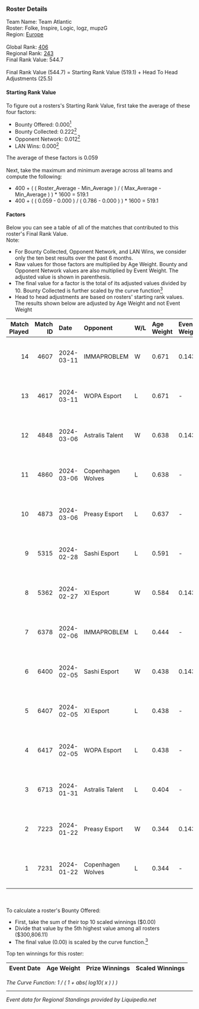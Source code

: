 ### Roster Details<br />
Team Name: Team Atlantic<br />
Roster: Folke, Inspire, Logic, logz, mupzG<br />
Region: [Europe]( ../standings_europe.md)<br />
<br />
Global Rank: [406](../standings_global.md)<br />
Regional Rank: [243]( ../standings_europe.md)<br />
Final Rank Value:  544.7<br />
<br />
Final Rank Value (544.7) = Starting Rank Value (519.1) + Head To Head Adjustments (25.5)<br />

#### Starting Rank Value<br />
To figure out a rosters's Starting Rank Value, first take the average of these four factors:<br />
- Bounty Offered: 0.000[<sup>1</sup>](#table2)
- Bounty Collected: 0.222[<sup>2</sup>](#table1)
- Opponent Network: 0.012[<sup>2</sup>](#table1)
- LAN Wins: 0.000[<sup>2</sup>](#table1)

The average of these factors is 0.059<br />
<br />
Next, take the maximum and minimum average across all teams and compute the following:<br />
- 400 + ( ( Roster_Average - Min_Average ) / ( Max_Average - Min_Average ) ) * 1600 = 519.1
- 400 + ( ( 0.059 - 0.000 ) / ( 0.786 - 0.000 ) ) * 1600 = 519.1


#### Factors<br />
Below you can see a table of all of the matches that contributed to this roster's Final Rank Value.<br />
Note:<br />

- For Bounty Collected, Opponent Network, and LAN Wins, we consider only the ten best results over the past 6 months.
- Raw values for those factors are multiplied by Age Weight. Bounty and Opponent Network values are also multiplied by Event Weight. The adjusted value is shown in parenthesis.
- The final value for a factor is the total of its adjusted values divided by 10. Bounty Collected is further scaled by the curve function[<sup>3</sup>](#curveFunction)
- Head to head adjustments are based on rosters' starting rank values. The results shown below are adjusted by Age Weight and not Event Weight
<span id="table1"></span><br />


| Match Played | Match ID | Date       | Opponent          | W/L | Age Weight | Event Weight | Bounty Collected | Opponent Network | LAN Wins  | H2H Adj. | Roster                              |
| -: | -: | :- | :- | :- | :- | :- | :- | :- | :- | -: | :- |
|           14 |     4607 | 2024-03-11 | IMMAPROBLEM       | W   | 0.671      | 0.143        | 0.000 (0.000)    | 0.160 (0.015)    | 0 (0.000) |    10.70 | Folke, Inspire, Logic, logz, mupzG  |
|           13 |     4617 | 2024-03-11 | WOPA Esport       | L   | 0.671      | -            | -                | -                | -         |    -4.04 | Folke, Inspire, Logic, logz, mupzG  |
|           12 |     4848 | 2024-03-06 | Astralis Talent   | W   | 0.638      | 0.143        | 0.012 (0.001)    | 0.452 (0.041)    | 0 (0.000) |    18.11 | Folke, Inspire, Logic, logz, mupzG  |
|           11 |     4860 | 2024-03-06 | Copenhagen Wolves | L   | 0.638      | -            | -                | -                | -         |    -7.20 | Folke, Inspire, Logic, logz, mupzG  |
|           10 |     4873 | 2024-03-06 | Preasy Esport     | L   | 0.637      | -            | -                | -                | -         |    -3.48 | Folke, Inspire, Logic, logz, mupzG  |
|            9 |     5315 | 2024-02-28 | Sashi Esport      | L   | 0.591      | -            | -                | -                | -         |    -3.85 | Folke, Inspire, Logic, logz, mupzG  |
|            8 |     5362 | 2024-02-27 | XI Esport         | W   | 0.584      | 0.143        | 0.001 (0.000)    | 0.277 (0.023)    | 0 (0.000) |    12.80 | Folke, Inspire, Logic, logz, mupzG  |
|            7 |     6378 | 2024-02-06 | IMMAPROBLEM       | L   | 0.444      | -            | -                | -                | -         |    -6.73 | Folke, Inspire, logz, mupzG, Pellyy |
|            6 |     6400 | 2024-02-05 | Sashi Esport      | W   | 0.438      | 0.143        | 0.024 (0.001)    | 0.210 (0.013)    | 0 (0.000) |    11.11 | Folke, Inspire, logz, mupzG, Pellyy |
|            5 |     6407 | 2024-02-05 | XI Esport         | L   | 0.438      | -            | -                | -                | -         |    -4.03 | Folke, Inspire, logz, mupzG, Pellyy |
|            4 |     6417 | 2024-02-05 | WOPA Esport       | L   | 0.438      | -            | -                | -                | -         |    -2.45 | Folke, Inspire, logz, mupzG, Pellyy |
|            3 |     6713 | 2024-01-31 | Astralis Talent   | L   | 0.404      | -            | -                | -                | -         |    -1.25 | Folke, Inspire, logz, mupzG, Pellyy |
|            2 |     7223 | 2024-01-22 | Preasy Esport     | W   | 0.344      | 0.143        | 0.008 (0.000)    | 0.642 (0.032)    | 0 (0.000) |     9.58 | Folke, Inspire, logz, mupzG, Pellyy |
|            1 |     7231 | 2024-01-22 | Copenhagen Wolves | L   | 0.344      | -            | -                | -                | -         |    -3.75 | Folke, Inspire, logz, mupzG, Pellyy |

<br />
<span id="table2"></span><br />
To calculate a roster's Bounty Offered:<br />

- First, take the sum of their top 10 scaled winnings ($0.00)
- Divide that value by the 5th highest value among all rosters ($300,806.11)
- The final value (0.00) is scaled by the curve function.[<sup>3</sup>](#curveFunction)

Top ten winnings for this roster:<br />

| Event Date | Age Weight | Prize Winnings | Scaled Winnings |
| :- | -: | :- | :- |


<span id="curveFunction"></span>_The Curve Function: 1 / ( 1 + abs( log10( x ) ) )_<br />

---
_Event data for Regional Standings provided by Liquipedia.net_<br />
